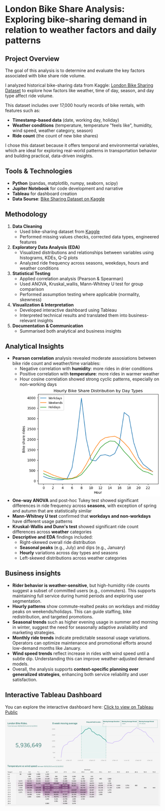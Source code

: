 # London Bike Share Analysis: Exploring bike-sharing demand in relation to weather factors and daily patterns

## Project Overview  
The goal of this analysis is to determine and evaluate the key factors associated with bike share ride volume.  
  
I analyzed historical bike-sharing data from Kaggle: [London Bike Sharing Dataset](https://www.kaggle.com/datasets/hmavrodiev/london-bike-sharing-dataset) to explore how factors like weather, time of day, season, and day type affect ride volume.

This dataset includes over 17,000 hourly records of bike rentals, with features such as:
- **Timestamp-based data** (date, working day, holiday)
- **Weather conditions** (temperature, temperature "feels like", humidity, wind speed, weather category, season)
- **Ride count** (the count of new bike shares)  
  
I chose this dataset because it offers temporal and environmental variables, which are ideal for exploring real-world patterns in transportation behavior and building practical, data-driven insights.

## Tools & Technologies
- **Python** (pandas, matplotlib, numpy, seaborn, scipy)
- **Jupiter Notebook** for code development and narrative
- **Tableau** for dashboard creation
- **Data Sourse**: [Bike Sharing Dataset on Kaggle](https://www.kaggle.com/datasets/hmavrodiev/london-bike-sharing-dataset)

## Methodology
1. **Data Cleaning**
   - Used bike-sharing dataset from [Kaggle](https://www.kaggle.com/datasets/hmavrodiev/london-bike-sharing-dataset)
   - Performed missing values checks, corrected data types, engineered features
2. **Exploratory Data Analysis (EDA)**
   - Visualized distributions and relationships between variables using histograms, KDEs, Q-Q plots
   - Analyzed ride frequency across seasons, weekdays, hours and weather conditions
4. **Statistical Testing**
   - Applied correlation analysis (Pearson & Spearman)
   - Used ANOVA, Kruskal_wallis, Mann-Whitney U test for group comparison
   - Performed assumption testing where applicable (normality, skewness)
6. **Visualization & Interpretation**
   - Developed interactive dashboard using Tableau
   - Interpreted technical results and translated them into business-relevant insights
8. **Documentation & Communication**
   - Summarised both analytical and business insights

## Analytical Insights
- **Pearson correlation** analysis revealed moderate assosiations between bike ride count and weather/time variables:
  - Negative correlation with **humidity**: more rides in drier conditions
  - Positive correlation with **temperature**: more rides in warmer weather
  - Hour cosine correlation showed strong cyclic patterns, especially on non-working days
    ![Hourly Bike Share Distribution by Day Type](images/hourly_dist_day_types.png)
- **One-way ANOVA** and post-hoc Tukey test showed significant differences in ride frequency across **seasons**, with exception of spring and autumn that are statistically similar
- **Mann-Whitney U test** confirmed that **workdays and non-workdays** have different usage patterns
- **Kruskal-Wallis and Dunn's test** showed significant ride count differences across **weather** categories
- **Descriptive and EDA** findings included:
  - Right-skewed overall ride distribution
  - **Seasonal peaks** (e.g., July) and dips (e.g., January)
  - **Hourly** variations across day types and seasons
  - Left-skewed distributions across weather categories

## Business insights
- **Rider behavior is weather-sensitive**, but high-humidity ride counts suggest a subset of committed users (e.g., commuters). This supports maintaining full service during humid periods and exploring user segmentation.
- **Hourly patterns** show commute-realted peaks on workdays and midday peaks on weekends/holidays. This can guide staffing, bike redistribution, and targeted promotions.
- **Seasonal trends** such as higher evening usage in summer and morning in winter, suggest the need for seasonally adaptive availability and marketing strategies.
- **Monthly ride trends** indicate predictable seasonal usage variations. Operators can optimize maintenance and promotional efforts around low-demand months like January.
- **Wind speed trends** reflect increase in rides with wind speed until a subtle dip. Understanding this can improve weather-adjusted demand models.
- Overall, the analysis supports **context-specific planning over generalized strategies**, enhancing both service reliability and user satisfaction.

## Interactive Tableau Dashboard
You can explore the interactive dashboard here:
[Click to view on Tableau Public](https://public.tableau.com/shared/WGZJJX8Z4?:display_count=n&:origin=viz_share_link)

![Dashboard Preview](images/dashboard_preview.png)

